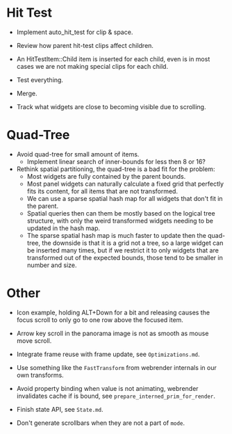 # Hit Test

* Implement auto_hit_test for clip & space.

* Review how parent hit-test clips affect children.
* An HitTestItem::Child item is inserted for each child, even is in most cases we are not making special clips for each child.
* Test everything.
* Merge.

* Track what widgets are close to becoming visible due to scrolling.

# Quad-Tree

* Avoid quad-tree for small amount of items.
    - Implement linear search of inner-bounds for less then 8 or 16?
* Rethink spatial partitioning, the quad-tree is a bad fit for the problem:
   - Most widgets are fully contained by the parent bounds.
   - Most panel widgets can naturally calculate a fixed grid that perfectly fits its content, for all items that are not transformed.
   - We can use a sparse spatial hash map for all widgets that don't fit in the parent.
   - Spatial queries then can them be mostly based on the logical tree structure, with only the weird transformed widgets needing to be updated
     in the hash map.
   - The sparse spatial hash map is much faster to update then the quad-tree, the downside is that it is a grid not a tree, so a large widget can
     be inserted many times, but if we restrict it to only widgets that are transformed out of the expected bounds, those tend to be smaller in number and size.

# Other

* Icon example, holding ALT+Down for a bit and releasing causes the focus scroll to only go to one row above the focused item.
* Arrow key scroll in the panorama image is not as smooth as mouse move scroll.

* Integrate frame reuse with frame update, see `Optimizations.md`.
* Use something like the `FastTransform` from webrender internals in our own transforms.
* Avoid property binding when value is not animating, webrender invalidates cache if is bound, see `prepare_interned_prim_for_render`.
* Finish state API, see `State.md`.
* Don't generate scrollbars when they are not a part of `mode`.